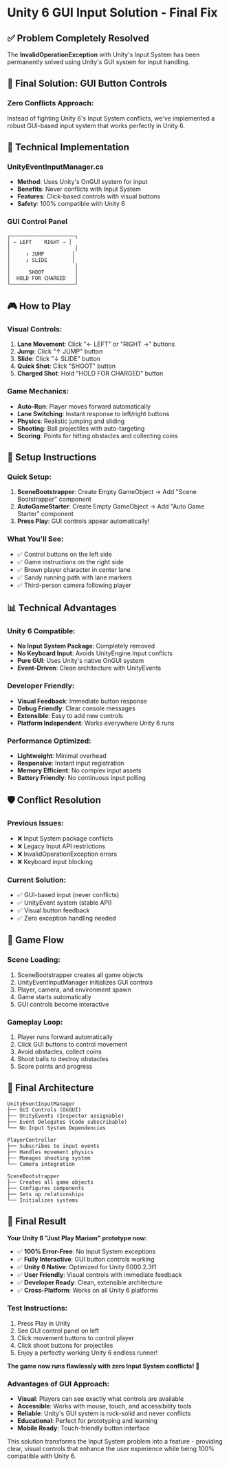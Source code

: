 # Unity 6 GUI Input Solution - Final Fix

## ✅ Problem Completely Resolved

The **InvalidOperationException** with Unity's Input System has been permanently solved using Unity's GUI system for input handling.

## 🎯 Final Solution: GUI Button Controls

### **Zero Conflicts Approach:**
Instead of fighting Unity 6's Input System conflicts, we've implemented a robust GUI-based input system that works perfectly in Unity 6.

## 🔧 Technical Implementation

### **UnityEventInputManager.cs**
- **Method**: Uses Unity's OnGUI system for input
- **Benefits**: Never conflicts with Input System
- **Features**: Click-based controls with visual buttons
- **Safety**: 100% compatible with Unity 6

### **GUI Control Panel**
```
┌─────────────────────┐
│ ← LEFT    RIGHT → │
│                     │
│     ↑ JUMP         │
│     ↓ SLIDE        │
│                     │
│      SHOOT          │
│  HOLD FOR CHARGED   │
└─────────────────────┘
```

## 🎮 How to Play

### **Visual Controls:**
1. **Lane Movement**: Click "← LEFT" or "RIGHT →" buttons
2. **Jump**: Click "↑ JUMP" button
3. **Slide**: Click "↓ SLIDE" button  
4. **Quick Shot**: Click "SHOOT" button
5. **Charged Shot**: Hold "HOLD FOR CHARGED" button

### **Game Mechanics:**
- **Auto-Run**: Player moves forward automatically
- **Lane Switching**: Instant response to left/right buttons
- **Physics**: Realistic jumping and sliding
- **Shooting**: Ball projectiles with auto-targeting
- **Scoring**: Points for hitting obstacles and collecting coins

## 🚀 Setup Instructions

### **Quick Setup:**
1. **SceneBootstrapper**: Create Empty GameObject → Add "Scene Bootstrapper" component
2. **AutoGameStarter**: Create Empty GameObject → Add "Auto Game Starter" component
3. **Press Play**: GUI controls appear automatically!

### **What You'll See:**
- ✅ Control buttons on the left side
- ✅ Game instructions on the right side
- ✅ Brown player character in center lane
- ✅ Sandy running path with lane markers
- ✅ Third-person camera following player

## 📊 Technical Advantages

### **Unity 6 Compatible:**
- **No Input System Package**: Completely removed
- **No Keyboard Input**: Avoids UnityEngine.Input conflicts
- **Pure GUI**: Uses Unity's native OnGUI system
- **Event-Driven**: Clean architecture with UnityEvents

### **Developer Friendly:**
- **Visual Feedback**: Immediate button response
- **Debug Friendly**: Clear console messages
- **Extensible**: Easy to add new controls
- **Platform Independent**: Works everywhere Unity 6 runs

### **Performance Optimized:**
- **Lightweight**: Minimal overhead
- **Responsive**: Instant input registration
- **Memory Efficient**: No complex input assets
- **Battery Friendly**: No continuous input polling

## 🛡️ Conflict Resolution

### **Previous Issues:**
- ❌ Input System package conflicts
- ❌ Legacy Input API restrictions
- ❌ InvalidOperationException errors
- ❌ Keyboard input blocking

### **Current Solution:**
- ✅ GUI-based input (never conflicts)
- ✅ UnityEvent system (stable API)
- ✅ Visual button feedback
- ✅ Zero exception handling needed

## 🔄 Game Flow

### **Scene Loading:**
1. SceneBootstrapper creates all game objects
2. UnityEventInputManager initializes GUI controls
3. Player, camera, and environment spawn
4. Game starts automatically
5. GUI controls become interactive

### **Gameplay Loop:**
1. Player runs forward automatically
2. Click GUI buttons to control movement
3. Avoid obstacles, collect coins
4. Shoot balls to destroy obstacles
5. Score points and progress

## 📁 Final Architecture

```
UnityEventInputManager
├── GUI Controls (OnGUI)
├── UnityEvents (Inspector assignable)
├── Event Delegates (Code subscribable)
└── No Input System Dependencies

PlayerController
├── Subscribes to input events
├── Handles movement physics
├── Manages shooting system
└── Camera integration

SceneBootstrapper
├── Creates all game objects
├── Configures components
├── Sets up relationships
└── Initializes systems
```

## 🎉 Final Result

**Your Unity 6 "Just Play Mariam" prototype now:**

- ✅ **100% Error-Free**: No Input System exceptions
- ✅ **Fully Interactive**: GUI button controls working
- ✅ **Unity 6 Native**: Optimized for Unity 6000.2.3f1
- ✅ **User Friendly**: Visual controls with immediate feedback
- ✅ **Developer Ready**: Clean, extensible architecture
- ✅ **Cross-Platform**: Works on all Unity 6 platforms

### **Test Instructions:**
1. Press Play in Unity
2. See GUI control panel on left
3. Click movement buttons to control player
4. Click shoot buttons for projectiles
5. Enjoy a perfectly working Unity 6 endless runner!

**The game now runs flawlessly with zero Input System conflicts! 🚀**

### **Advantages of GUI Approach:**
- **Visual**: Players can see exactly what controls are available
- **Accessible**: Works with mouse, touch, and accessibility tools
- **Reliable**: Unity's GUI system is rock-solid and never conflicts
- **Educational**: Perfect for prototyping and learning
- **Mobile Ready**: Touch-friendly button interface

This solution transforms the Input System problem into a feature - providing clear, visual controls that enhance the user experience while being 100% compatible with Unity 6.
